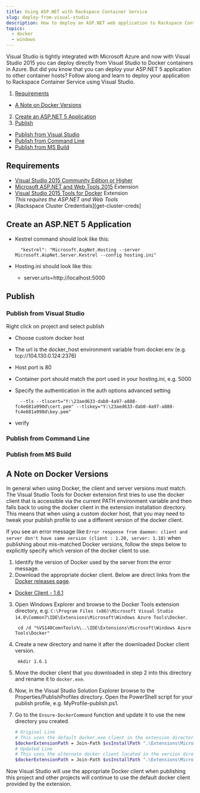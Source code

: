 ```yaml
---
title: Using ASP.NET with Rackspace Container Service
slug: deploy-from-visual-studio
description: How to deploy an ASP.NET web application to Rackspace Container Service using Visual Studio
topics:
  - docker
  - windows
---
```


<!--ASP.NET 5 can run on Linux but most .NET devs aren't familiar enough with Linux to know how to deploy or run their server. RCS would work well in this situation as the entire process can be mediated through familiar tools Visual Studio and VS Online.

* How to test on a local docker container running linux from your windows dev box
* Deploy from Visual Studio to your local machine
* Deploy directly to RCS
* CI/CD
 * Build a docker image using VSO
 * Publish to docker hub
 * Deploy to staging
 * Deploy to production
-->

Visual Studio is tightly integrated with Microsoft Azure and now with Visual Studio 2015
you can deploy directly from Visual Studio to Docker containers in Azure. But did you
know that you can deploy your ASP.NET 5 application to other container hosts? Follow along
and learn to deploy your application to Rackspace Container Service using Visual Studio.

1. [Requirements](#Requirements)
  * [A Note on Docker Versions](#DockerVersions)
2. [Create an ASP.NET 5 Application](#CreateApp)
3. [Publish](#Publish)
  * [Publish from Visual Studio](#VisualStudioPublish)
  * [Publish from Command Line](#CommandLinePublish)
  * [Publish from MS Build](#MSBuildPublish)

## <a name="Requirements"></a> Requirements ##

* [Visual Studio 2015 Community Edition or Higher][get-vs]
* [Microsoft ASP.NET and Web Tools 2015][vs-webtools-plugin] Extension
* [Visual Studio 2015 Tools for Docker][vs-docker-plugin] Extension <br/>
*This requires the ASP.NET and Web Tools*
* [Rackspace Cluster Credentials][get-cluster-creds]

[vs-webtools-plugin]: https://www.microsoft.com/en-us/download/details.aspx?id=48738
[vs-docker-plugin]: https://visualstudiogallery.msdn.microsoft.com/0f5b2caa-ea00-41c8-b8a2-058c7da0b3e4
[get-vs]: https://www.visualstudio.com/downloads/download-visual-studio-vs

## <a name="CreateApp"></a> Create an ASP.NET 5 Application ##

* Kestrel command should look like this:

        "kestrel": "Microsoft.AspNet.Hosting --server Microsoft.AspNet.Server.Kestrel --config hosting.ini"
* Hosting.ini should look like this:
  * server.urls=http://localhost:5000

## <a name="Publish"></a> Publish ##

### <a name="VisualStudioPublish"></a> Publish from Visual Studio ###

Right click on project and select publish

* Choose custom docker host
* The url is the docker_host environment variable from docker.env (e.g. tcp://104.130.0.124:2376)
* Host port is 80
* Container port should match the port used in your hosting.ini, e.g. 5000
* Specify the authentication in the auth options advanced setting

        --tls --tlscert="Y:\23aed633-dab0-4a97-a888-fc4e681a990d\cert.pem" --tlskey="Y:\23aed633-dab0-4a97-a888-fc4e681a990d\key.pem"
* verify


### <a name="CommandLinePublish"></a> Publish from Command Line ###

### <a name="MSBuildPublish"></a> Publish from MS Build ###

## <a name="DockerVersions"></a>A Note on Docker Versions ##

In general when using Docker, the client and server versions must match.
The Visual Studio Tools for Docker extension first tries to use the docker client
that is accessible via the current PATH environment variable and then falls back to
using the docker client in the extension installation directory. This means that when using a custom
docker host, that you may need to tweak your publish profile to use a different version of the docker client.

If you see an error message like `Error response from daemon: client and server don't have same version (client : 1.20, server: 1.18)`
when publishing about mis-matched Docker versions, follow the steps below to
explicitly specify which version of the docker client to use.

1. Identify the version of Docker used by the server from the error message.
2. Download the appropriate docker client. Below are direct links from the [Docker releases page][docker-releases].
  * [Docker Client - 1.6.1](https://get.docker.com/builds/Windows/x86_64/docker-1.6.1.exe)
3. Open Windows Explorer and browse to the Docker Tools extension directory, e.g. `C:\Program Files (x86)\Microsoft Visual Studio 14.0\Common7\IDE\Extensions\Microsoft\Windows Azure Tools\Docker`.

        cd /d "%VS140ComnTools%\..\IDE\Extensions\Microsoft\Windows Azure Tools\Docker"
4. Create a new directory and name it after the downloaded Docker client version.

        mkdir 1.6.1
5. Move the docker client that you downloaded in step 2 into this directory and rename it to `docker.exe`.
6. Now, in the Visual Studio Solution Explorer browse to the Properties/PublishProfiles directory. Open the PowerShell script for your publish profile, e.g. MyProfile-publish.ps1.
7. Go to the `Ensure-DockerCommand` function and update it to use the new directory you created.

    ```bash
    # Original Line
    # This uses the default docker.exe client in the extension directory
    $dockerExtensionPath = Join-Path $vsInstallPath ".\Extensions\Microsoft\Windows Azure Tools\Docker"
    # Updated Line
    # This uses the alternate docker client located in the version directory
    $dockerExtensionPath = Join-Path $vsInstallPath ".\Extensions\Microsoft\Windows Azure Tools\Docker\1.6.1"
    ```

Now Visual Studio will use the appropriate Docker client when publishing this
project and other projects will continue to use the default docker client provided by the extension.

[docker-releases]: https://github.com/docker/docker/releases
